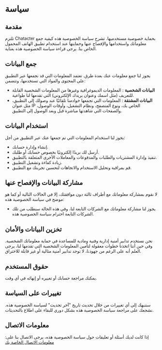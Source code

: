 # سياسة

## مقدمة

تلتزم Chatacter بحماية خصوصية مستخدميها. تشرح سياسة الخصوصية هذه كيفية جمع معلوماتك واستخدامها والإفصاح عنها وحمايتها عند استخدام تطبيق الهاتف المحمول الخاص بنا. يرجى قراءة سياسة الخصوصية هذه بعناية.

## جمع البيانات

يجوز لنا جمع معلومات عنك بعدة طرق. تعتمد المعلومات التي قد نجمعها عبر التطبيق على المحتوى والمواد التي تستخدمها، وتتضمن:

- **البيانات الشخصية** : المعلومات الديموغرافية وغيرها من المعلومات الشخصية القابلة للتعريف (مثل اسمك وعنوان بريدك الإلكتروني) التي تقدمها لنا طواعية.
- **البيانات المشتقة** : المعلومات التي تجمعها خوادمنا تلقائيًا عند وصولك إلى التطبيق، مثل عنوان IP الخاص بك، ونوع المتصفح، ونظام التشغيل، وأوقات الوصول، والصفحات التي شاهدتها مباشرة قبل وبعد الوصول إلى التطبيق.

## استخدام البيانات

يجوز لنا استخدام المعلومات التي تم جمعها عنك عبر التطبيق من أجل:

- إنشاء وإدارة حسابك.
- أرسل لك بريدًا إلكترونيًا بخصوص حسابك أو طلبك.
- تنفيذ وإدارة المشتريات والطلبات والمدفوعات والمعاملات الأخرى المتعلقة بالتطبيق.
- زيادة كفاءة وتشغيل التطبيق.
- قم بمراقبة وتحليل الاستخدام والاتجاهات لتحسين تجربتك مع التطبيق.

## مشاركة البيانات والإفصاح عنها

لا نقوم بمشاركة معلوماتك مع أطراف ثالثة دون موافقتك، إلا في الحالات التالية أو كما هو موضح في سياسة الخصوصية هذه:

- يجوز لنا مشاركة معلوماتك مع الشركات التابعة لنا، وفي هذه الحالة سنطلب من تلك الشركات التابعة احترام سياسة الخصوصية هذه.

## تخزين البيانات والأمان

نحن نستخدم تدابير أمنية إدارية وفنية ومادية للمساعدة في حماية معلوماتك الشخصية. وفي حين أننا اتخذنا خطوات معقولة لتأمين المعلومات الشخصية التي تقدمها لنا، يرجى العلم أنه على الرغم من جهودنا، لا توجد تدابير أمنية مثالية أو غير قابلة للاختراق.

## حقوق المستخدم

يمكنك مراجعة حسابك أو تغييره أو إنهائه في أي وقت.

## تغييرات على السياسة

سننبهك إلى أي تغييرات من خلال تحديث تاريخ "آخر تحديث" لسياسة الخصوصية هذه. نشجعك على مراجعة سياسة الخصوصية هذه بشكل دوري للبقاء على اطلاع بالتحديثات.

## معلومات الاتصال

إذا كانت لديك أسئلة أو تعليقات حول سياسة الخصوصية هذه، يرجى الاتصال بنا على: [معلومات الاتصال الخاصة بك](https://mh0386.github.io/graduation_project/#contact-us)
